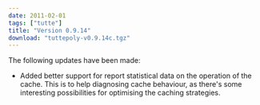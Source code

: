 ```yaml
---
date: 2011-02-01
tags: ["tutte"]
title: "Version 0.9.14"
download: "tuttepoly-v0.9.14c.tgz"
---
```


The following updates have been made:

   * Added better support for report statistical data on the operation
     of the cache.  This is to help diagnosing cache behaviour, as
     there's some interesting possibilities for optimising the caching
     strategies.
